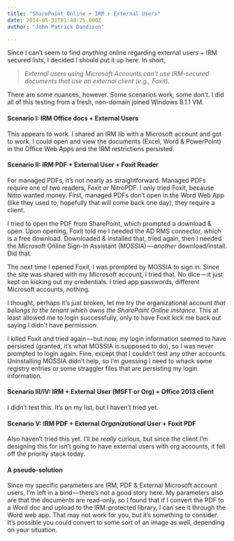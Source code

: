 ```yaml
---
title: "SharePoint Online + IRM + External Users"
date: 2014-05-31T01:48:25.000Z
author: "John Patrick Dandison"

---
```


Since I can’t seem to find _anything_ online regarding external users + IRM secured lists, I decided I should put it up here. In short,
> _External users using Microsoft Accounts can’t use IRM-secured documents that use an external client (e.g., Foxit)._

There are some nuances, however. Some scenarios work, some don’t. I did all of this testing from a fresh, non-domain joined Windows 8.1.1 VM.

#### Scenario I: IRM Office docs + External Users

This appears to work. I shared an IRM lib with a Microsoft account and got to work. I could open and view the documents (Excel, Word &amp; PowerPoint) in the Office Web Apps and the IRM restrictions persisted.

#### Scenario II: IRM PDF + External User + Foxit Reader

For managed PDFs, it’s not nearly as straightforward. Managed PDFs require one of two readers, Foxit or NitroPDF. I only tried Foxit, because Nitro wanted money. First, managed PDFs don’t open in the Word Web App (like they used to, hopefully that will come back one day), they require a client.

I tried to open the PDF from SharePoint, which prompted a download &amp; open. Upon opening, Foxit told me I needed the AD RMS connector, which is a free download. Downloaded &amp; installed that, tried again, then I needed the Microsoft Online Sign-In Assistant (MOSSIA) — _another_ download/install. Did that.

The next time I opened Foxit, I was prompted by MOSSIA to sign in. Since the site was shared with my Microsoft account, I tried that. No dice — it just kept on kicking out my credentials. I tried app passwords, different Microsoft accounts, nothing.

I thought, perhaps it’s just broken, let me try the organizational account _that belongs to the tenant which owns the SharePoint Online instance._ This at least allowed me to login successfully, only to have Foxit kick me back out saying I didn’t have permission.

I killed Foxit and tried again — but now, my login information seemed to have persisted (granted, it’s what MOSSIA is supposed to do), so I was never prompted to login again. Fine, except that I couldn’t test any other accounts. Uninstalling MOSSIA didn’t help, so I’m guessing I need to whack some registry entries or some straggler files that are persisting my login information.

#### Scenario III/IV: IRM + External User (MSFT or Org) + Office 2013 client

I didn’t test this. It’s on my list, but I haven’t tried yet.

#### Scenario V: IRM PDF + External _Organizational_ User + Foxit PDF

Also haven’t tried this yet. I’ll be _really_ curious, but since the client I’m designing this for isn’t going to have external users with org accounts, it fell off the priority stack today.

#### A pseudo-solution

Since my specific parameters are IRM, PDF &amp; External Microsoft account users, I’m left in a bind — there’s not a good story here. My parameters also are that the documents are read-only, so I found that if I convert the PDF to a Word doc and upload to the IRM-protected library, I can see it through the Word web app. That may not work for you, but it’s something to consider. It’s possible you could convert to some sort of an image as well, depending on your situation.
